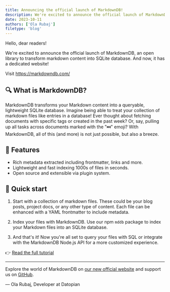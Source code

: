 ```yaml
---
title: Announcing the official launch of MarkdownDB!
description: We're excited to announce the official launch of MarkdownDB, an open library to transform markdown content into SQLite database. And now, it has a dedicated website at markdowndb.com
date: 2023-10-11
authors: ['Ola Rubaj']
filetype: 'blog'
---
```


Hello, dear readers!

We're excited to announce the official launch of MarkdownDB, an open library to transform markdown content into SQLite database. And now, it has a dedicated website!

Visit https://markdowndb.com/

## 🔍 What is MarkdownDB?

MarkdownDB transforms your Markdown content into a queryable, lightweight SQLite database. Imagine being able to treat your collection of markdown files like entries in a database! Ever thought about fetching documents with specific tags or created in the past week? Or, say, pulling up all tasks across documents marked with the "⏭️" emoji? With MarkdownDB, all of this (and more) is not just possible, but also a breeze.

## 🌟 Features

- Rich metadata extracted including frontmatter, links and more.
- Lightweight and fast indexing 1000s of files in seconds.
- Open source and extensible via plugin system.

## 🚀 Quick start

1. Start with a collection of markdown files. These could be your blog posts, project docs, or any other type of content. Each file can be enhanced with a YAML frontmatter to include metadata.

2. Index your files with MarkdownDB. Use our npm `mddb` package to index your Markdown files into an SQLite database.

3. And that's it! Now you're all set to query your files with SQL or integrate with the MarkdownDB Node.js API for a more customized experience.

👉 [Read the full tutorial](https://markdowndb.com/blog/basic-tutorial)

---

Explore the world of MarkdownDB on [our new official website](https://markdowndb.com/) and support us on [GitHub](https://github.com/datopian/markdowndb).

— Ola Rubaj, Developer at Datopian
